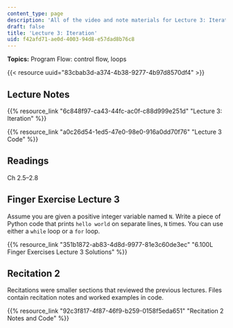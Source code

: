 ```yaml
---
content_type: page
description: 'All of the video and note materials for Lecture 3: Iteration.'
draft: false
title: 'Lecture 3: Iteration'
uid: f42afd71-ae0d-4003-94d8-e57dad8b76c8
---
```

**Topics:** Program Flow: control flow, loops

{{< resource uuid="83cbab3d-a374-4b38-9277-4b97d8570df4" >}}

## Lecture Notes

{{% resource_link "6c848f97-ca43-44fc-ac0f-c88d999e251d" "Lecture 3: Iteration" %}}

{{% resource_link "a0c26d54-1ed5-47e0-98e0-916a0dd70f76" "Lecture 3 Code" %}}

## Readings

Ch 2.5–2.8

## Finger Exercise Lecture 3

Assume you are given a positive integer variable named `N`. Write a piece of Python code that prints `hello world` on separate lines, `N` times. You can use either a `while` loop or a `for` loop.

{{% resource_link "351b1872-ab83-4d8d-9977-81e3c60de3ec" "6.100L Finger Exercises Lecture 3 Solutions" %}}

## Recitation 2

Recitations were smaller sections that reviewed the previous lectures. Files contain recitation notes and worked examples in code.

{{% resource_link "92c3f817-4f87-46f9-b259-0158f5eda651" "Recitation 2 Notes and Code" %}}